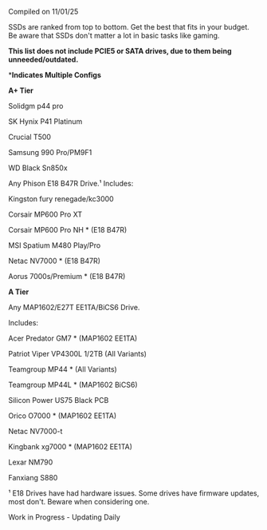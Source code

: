 Compiled on 11/01/25

SSDs are ranked from top to bottom. Get the best that fits in your budget. Be aware that SSDs don't matter a lot in basic tasks like gaming.

**This list does not include PCIE5 or SATA drives, due to them being unneeded/outdated.**

***Indicates Multiple Configs**

**A+ Tier**

Solidgm p44 pro

SK Hynix P41 Platinum

Crucial T500

Samsung 990 Pro/PM9F1

WD Black Sn850x

Any Phison E18 B47R Drive.¹ Includes:

Kingston fury renegade/kc3000

Corsair MP600 Pro XT

Corsair MP600 Pro NH * (E18 B47R)

MSI Spatium M480 Play/Pro

Netac NV7000 * (E18 B47R)

Aorus 7000s/Premium * (E18 B47R)

**A Tier**

Any MAP1602/E27T EE1TA/BiCS6 Drive.

Includes:

Acer Predator GM7 * (MAP1602 EE1TA)

Patriot Viper VP4300L 1/2TB (All Variants)

Teamgroup MP44 * (All Variants)

Teamgroup MP44L * (MAP1602 BiCS6)

Silicon Power US75 Black PCB

Orico O7000 * (MAP1602 EE1TA)

Netac NV7000-t

Kingbank xg7000 * (MAP1602 EE1TA)

Lexar NM790

Fanxiang S880

¹ E18 Drives have had hardware issues. Some drives have firmware updates, most don't. Beware when considering one.

Work in Progress - Updating Daily 
